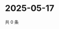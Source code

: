 # 2025-05-17

共 0 条

<!-- BEGIN ZHIHUQUESTIONS -->
<!-- 最后更新时间 Sat May 17 2025 15:10:17 GMT+0800 (China Standard Time) -->

<!-- END ZHIHUQUESTIONS -->
